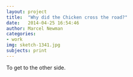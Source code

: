 ```yaml
---
layout: project
title:  "Why did the Chicken cross the road?"
date:   2014-04-25 16:54:46
author: Marcel Newman
categories:
- work
img: sketch-1341.jpg
subjects: print
---
```

To get to the other side.